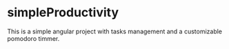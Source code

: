 # simpleProductivity


This is a simple angular project with tasks 
management and a customizable pomodoro timmer. 

